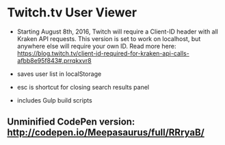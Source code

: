 Twitch.tv User Viewer
=====================

- Starting August 8th, 2016, Twitch will require a Client-ID header with all Kraken API requests. This version is set to work on localhost, but anywhere else will require your own ID. Read more here: https://blog.twitch.tv/client-id-required-for-kraken-api-calls-afbb8e95f843#.prrqkxvr8

- saves user list in localStorage

- esc is shortcut for closing search results panel

- includes Gulp build scripts

Unminified CodePen version: http://codepen.io/Meepasaurus/full/RRryaB/
----------------------------------------------------------------------
